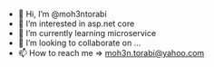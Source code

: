 - 👋 Hi, I’m @moh3ntorabi
- 👀 I’m interested in asp.net core
- 🌱 I’m currently learning microservice
- 💞️ I’m looking to collaborate on ...
- 📫 How to reach me => moh3n.torabi@yahoo.com

<!---
moh3ntorabi/moh3ntorabi is a ✨ special ✨ repository because its `README.md` (this file) appears on your GitHub profile.
You can click the Preview link to take a look at your changes.
--->
